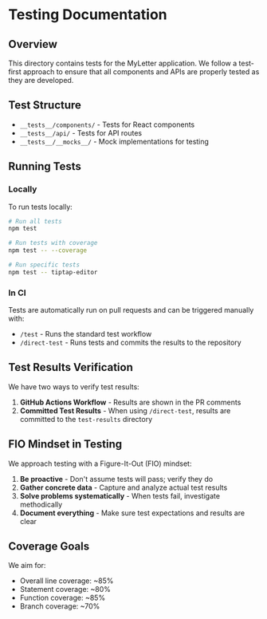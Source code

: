 # Testing Documentation

## Overview

This directory contains tests for the MyLetter application. We follow a test-first approach to ensure that all components and APIs are properly tested as they are developed.

## Test Structure

- `__tests__/components/` - Tests for React components
- `__tests__/api/` - Tests for API routes
- `__tests__/__mocks__/` - Mock implementations for testing

## Running Tests

### Locally

To run tests locally:

```bash
# Run all tests
npm test

# Run tests with coverage
npm test -- --coverage

# Run specific tests
npm test -- tiptap-editor
```

### In CI

Tests are automatically run on pull requests and can be triggered manually with:

- `/test` - Runs the standard test workflow
- `/direct-test` - Runs tests and commits the results to the repository

## Test Results Verification

We have two ways to verify test results:

1. **GitHub Actions Workflow** - Results are shown in the PR comments
2. **Committed Test Results** - When using `/direct-test`, results are committed to the `test-results` directory

## FIO Mindset in Testing

We approach testing with a Figure-It-Out (FIO) mindset:

1. **Be proactive** - Don't assume tests will pass; verify they do
2. **Gather concrete data** - Capture and analyze actual test results
3. **Solve problems systematically** - When tests fail, investigate methodically
4. **Document everything** - Make sure test expectations and results are clear

## Coverage Goals

We aim for:
- Overall line coverage: ~85%
- Statement coverage: ~80%
- Function coverage: ~85%
- Branch coverage: ~70%